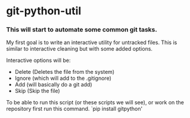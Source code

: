 # git-python-util
### This will start to automate some common git tasks.

My first goal is to write an interactive utility for untracked files. This is similar to interactive cleaning but with some added options.

Interactive options will be:
* Delete (Deletes the file from the system) 
* Ignore (which will add to the .gitignore)
* Add (will basically do a git add)
* Skip (Skip the file)

To be able to run this script (or these scripts we will see), or work on the repository first run this command.
`pip install gitpython'
